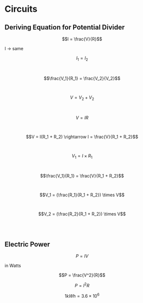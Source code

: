 # Circuits

## Deriving Equation for Potential Divider

$$I = \frac{V}{R}$$

I -> same

$$I_1 = I_2$$

<br/>


$$\frac{V_1}{R_1} = \frac{V_2}{V_2}$$

<br/>

$$V = V_2 + V_2$$

<br/>

$$V = IR$$

<br/>


$$V = I(R_1 + R_2) \rightarrow I = \frac{V}{R_1 + R_2}$$

<br/>


$$V_1 = I \times R_1$$

<br/>


$$\frac{V_1}{R_1} = \frac{V}{R_1 + R_2}$$

<br/>

$$V_1 = (\frac{R_1}{R_1 + R_2}) \times V$$

<br/>


$$V_2 = (\frac{R_2}{R_1 + R_2}) \times V$$



<br/>
<br/>

## Electric Power


$$P = IV$$

in Watts


$$P = \frac{V^2}{R}$$

$$P = I^2R$$


$$1kWh = 3.6 \times 10^6$$


